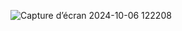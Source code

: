 ![Capture d’écran 2024-10-06 122208](https://github.com/user-attachments/assets/41833adf-8cbf-4a73-99f2-5b81cd04693f)
